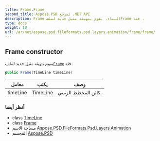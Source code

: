```yaml
---
title: Frame.Frame
second_title: Aspose.PSD لمرجع .NET API
description: Frame البناء. يقوم بتهيئة مثيل جديد لملفFrame فئة .
type: docs
weight: 10
url: /ar/net/aspose.psd.fileformats.psd.layers.animation/frame/frame/
---
```

## Frame constructor

يقوم بتهيئة مثيل جديد لملف[`Frame`](../) فئة .

```csharp
public Frame(TimeLine timeLine)
```

| معامل | يكتب | وصف |
| --- | --- | --- |
| timeLine | TimeLine | كائن المخطط الزمني. |

### أنظر أيضا

* class [TimeLine](../../timeline/)
* class [Frame](../)
* مساحة الاسم [Aspose.PSD.FileFormats.Psd.Layers.Animation](../../frame/)
* المجسم [Aspose.PSD](../../../)


